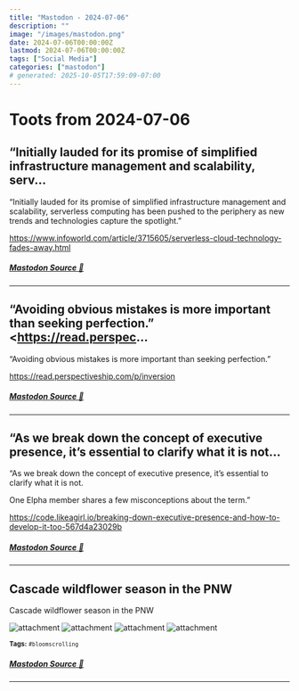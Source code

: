 ```yaml
---
title: "Mastodon - 2024-07-06"
description: ""
image: "/images/mastodon.png"
date: 2024-07-06T00:00:00Z
lastmod: 2024-07-06T00:00:00Z
tags: ["Social Media"]
categories: ["mastodon"]
# generated: 2025-10-05T17:59:09-07:00
---
```


# Toots from 2024-07-06

## “Initially lauded for its promise of simplified infrastructure management and scalability, serv...

“Initially lauded for its promise of simplified infrastructure management and scalability, serverless computing has been pushed to the periphery as new trends and technologies capture the spotlight.”

<https://www.infoworld.com/article/3715605/serverless-cloud-technology-fades-away.html>

##### [Mastodon Source 🐘](https://hachyderm.io/@mweagle/112741330645879909)

---

## “Avoiding obvious mistakes is more important than seeking perfection.”  <https://read.perspec...

“Avoiding obvious mistakes is more important than seeking perfection.”

<https://read.perspectiveship.com/p/inversion>

##### [Mastodon Source 🐘](https://hachyderm.io/@mweagle/112741312491471394)

---

## “As we break down the concept of executive presence, it’s essential to clarify what it is not...

“As we break down the concept of executive presence, it’s essential to clarify what it is not.

One Elpha member shares a few misconceptions about the term.”

<https://code.likeagirl.io/breaking-down-executive-presence-and-how-to-develop-it-too-567d4a23029b>

##### [Mastodon Source 🐘](https://hachyderm.io/@mweagle/112741297201594738)

---

## Cascade wildflower season in the PNW

Cascade wildflower season in the PNW

![attachment](/mastodon/media/ca2ae468f41acefe.jpeg)
![attachment](/mastodon/media/d1d113c7c4767afc.jpeg)
![attachment](/mastodon/media/ebdb003e6c0eeaf2.jpeg)
![attachment](/mastodon/media/bc30b4f844672507.jpeg)

<small><b>Tags:</b> `#bloomscrolling`</small>

##### [Mastodon Source 🐘](https://hachyderm.io/@mweagle/112738118920108810)

---

